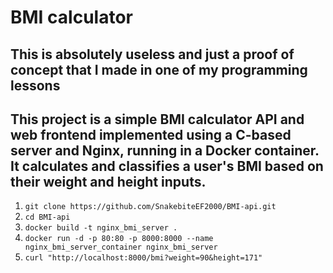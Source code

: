 # BMI calculator

## This is absolutely useless and just a proof of concept that I made in one of my programming lessons
## This project is a simple BMI calculator API and web frontend implemented using a C-based server and Nginx, running in a Docker container. It calculates and classifies a user's BMI based on their weight and height inputs.
1. `git clone https://github.com/SnakebiteEF2000/BMI-api.git`
2. `cd BMI-api`
3. `docker build -t nginx_bmi_server .`
4. `docker run -d -p 80:80 -p 8000:8000 --name nginx_bmi_server_container nginx_bmi_server`
5. `curl "http://localhost:8000/bmi?weight=90&height=171"`
